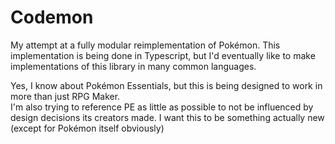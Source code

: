 # Codemon

My attempt at a fully modular reimplementation of Pokémon. This implementation is being done in Typescript, but I'd eventually like to make implementations of this library in many common languages.

Yes, I know about Pokémon Essentials, but this is being designed to work in more than just RPG Maker.  
I'm also trying to reference PE as little as possible to not be influenced by design decisions its creators made. I want this to be something actually new (except for Pokémon itself obviously)
